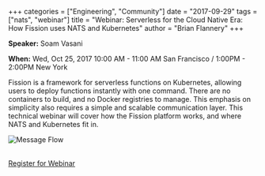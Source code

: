+++
categories = ["Engineering", "Community"]
date = "2017-09-29"
tags = ["nats", "webinar"]
title = "Webinar: Serverless for the Cloud Native Era: How Fission uses NATS and Kubernetes"
author = "Brian Flannery"
+++

**Speaker:** Soam Vasani

**When:** Wed, Oct 25, 2017 10:00 AM - 11:00 AM San Francisco / 1:00PM - 2:00PM New York

Fission is a framework for serverless functions on Kubernetes, allowing users to deploy functions instantly with one command. There are no containers to build, and no Docker registries to manage. This emphasis on simplicity also requires a simple and scalable communication layer. This technical webinar will cover how the Fission platform works, and where NATS and Kubernetes fit in.

<img class="img-responsive center-block" alt="Message Flow" src="/img/blog/webinar-fission.png">

<br>
<br>

<a target="_blank" href="https://attendee.gotowebinar.com/register/7818307612903132675" class="btn btn-primary btn-lg btn-block">Register for Webinar</a>
